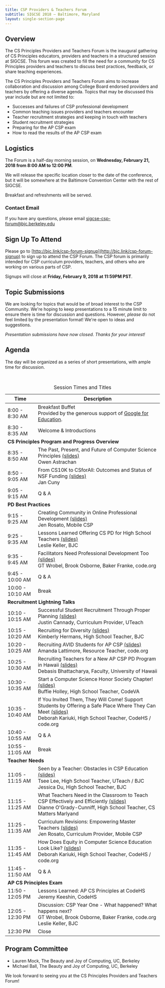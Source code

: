 ```yaml
---
title: CSP Providers & Teachers Forum
subtitle: SIGCSE 2018 — Baltimore, Maryland
layout: single-section-page
---
```


## Overview
The CS Principles Providers and Teachers Forum is the inaugural gathering of CS Principles educators, providers and teachers in a structured session at SIGCSE. This forum was created to fill the need for a community for CS Principles providers and teachers to discuss best practices, feedback, or share teaching experiences.

The CS Principles Providers and Teachers Forum aims to increase collaboration and discussion among College Board endorsed providers and teachers by offering a diverse agenda. Topics that may be discussed this year include but are not limited to:

* Successes and failures of CSP professional development
* Common teaching issues providers and teachers encounter
* Teacher recruitment strategies and keeping in touch with teachers
* Student recruitment strategies
* Preparing for the AP CSP exam
* How to read the results of the AP CSP exam

## Logistics

The Forum is a half-day morning session, on **<time>Wednesday, February 21, 2018 from 8:00 AM to 12:00 PM</time>**.

We will release the specific location closer to the date of the conference, but it will be somewhere at the Baltimore Convention Center with the rest of SIGCSE.

Breakfast and refreshments will be served.

### Contact Email
If you have any questions, please email [sigcse-csp-forum@bjc.berkeley.edu](mailto:sigcse-csp-forum@bjc.berkeley.edu)

## Sign Up To Attend
Please go to [http://bjc.link/csp-forum-signup](http://bjc.link/csp-forum-signup) to sign up to attend the CSP Forum. The CSP forum is primarily intended for CSP curriculum providers, teachers, and others who are working on various parts of CSP.

Signups will close at **Friday, February 9, 2018 at 11:59PM PST**.

## Topic Submissions

We are looking for topics that would be of broad interest to the CSP Community. We're hoping to keep presentations to a 15 minute limit to ensure there is time for discussion and questions. However, _please_ do not feel limited by the presentation format! We're open to ideas and suggestions.

_Presentation submissions have now closed. Thanks for your interest!_

## Agenda

The day will be organized as a series of short presentations, with ample time for discussion. 

<br>

<table class="table table-striped table-bordered">
  <caption class="sr-only">Session Times and Titles</caption>
  <thead>
    <tr>
      <th scope="col">Time</th>
      <th scope="col">Description</th>
    </tr>
  </thead>
  <tbody>
  <tr>
    <td>8:00 - 8:30 AM</td>
    <td>Breakfast Buffet<br>Provided by the generous support of <a href="https://edu.google.com/computer-science/">Google for Education</a>.</td>
  </tr>
  <tr>
    <td>8:30 - 8:35 AM</td>
    <td>Welcome &amp; Introductions</td>
  </tr>
  <tr>
    <td colspan="2"><strong>CS Principles Program and Progress Overview</strong></td>
  </tr>
  <tr>
    <td>8:35 - 8:50 AM</td>
    <td>The Past, Present, and Future of Computer Science Principles <a href="https://docs.google.com/presentation/d/1Z1ZK4XGpF-f5m4gQKevoUHMkHBIrVMmnoNxSv366VPU/edit?usp=sharing" alt="Slides from Owen Astrachan">(slides)</a><br>Owen Astrachan</td>
  </tr>
  <tr>
    <td>8:50 - 9:05 AM</td>
    <td>From CS10K to CSforAll: Outcomes and Status of NSF Funding <a href="https://docs.google.com/presentation/d/1jst0sCVP92iv_4DXRV-w11Oj6lI4nSiKG83IhBL1Y78/edit?usp=sharing" alt="Slides from Jan Cuny">(slides)</a><br>Jan Cuny</td>
  </tr>
  <tr>
    <td>9:05 - 9:15 AM</td>
    <td>Q &amp; A</td>
  </tr>
  <tr>
    <td colspan="2"><strong>PD Best Practices</strong></td>
  </tr>
  <tr>
    <td>9:15 - 9:25 AM</td>
    <td>Creating Community in Online Professional Development <a href="https://docs.google.com/presentation/d/1m3QmJxca66_jLJZCe81ijN7sPIeLUuZOPjEnfOJtrD4/edit?usp=sharing" alt="Slides from Jen Rosato on PD Best Practices">(slides)</a><br>Jen Rosato, Mobile CSP</td>
  </tr>
  <tr>
    <td>9:25 - 9:35 AM</td>
    <td>Lessons Learned Offering CS PD for High School Teachers <a href="https://docs.google.com/presentation/d/17utmd69nReitUtrL44yPHm4Qto9-6ZVdn56z-FBILZA/edit?usp=sharing" alt="Slides from Leslie Keller">(slides)</a><br>Leslie Keller, BJC</td>
  </tr>
  <tr>
    <td>9:35 - 9:45 AM</td>
    <td>Facilitators Need Professional Development Too <a href="https://docs.google.com/presentation/d/1i9YSSQJKiAy-aPtN-j_wqbNXv4ISew6ycH4rhb-tLJU/edit?usp=sharing" alt="Slides from code.org">(slides)</a><br>GT Wrobel, Brook Osborne, Baker Franke, code.org</td>
  </tr>
  <tr>
    <td>9:45 - 10:00 AM</td>
    <td>Q &amp; A</td>
  </tr>
  <tr>
    <td>10:00 - 10:10 AM</td>
    <td>Break</td>
  </tr>
  <tr>
    <td colspan="2"><strong>Recruitment Lightning Talks</strong></td>
  </tr>
  <tr>
    <td>10:10 - 10:15 AM</td>
    <td>Successful Student Recruitment Through Proper Planning <a href="https://docs.google.com/presentation/d/1GqS0wBs30iX8EI4RfD9Y8w1lCPITX_mYVaRFdhGsOhE/edit?usp=sharing" alt="Slides by Justin Cannady">(slides)</a><br>Justin Cannady, Curriculum Provider, UTeach</td>
  </tr>
  <tr>
    <td>10:15 - 10:20 AM</td>
    <td>Recruiting for Diversity <a href="https://docs.google.com/presentation/d/1JyGmxb43rG05CWF-qGY8SZjjmyxlfwopWpZCWtbOiPI/edit?usp=sharing" alt="Slides by Kimberly Hermans">(slides)</a><br>Kimberly Hermans, High School Teacher, BJC</td>
  </tr>
  <tr>
    <td>10:20 - 10:25 AM</td>
    <td>Recruiting AVID Students for AP CSP <a href="https://docs.google.com/presentation/d/1Cq-la4ln6_QwNQVytU7DQs541zDaffKQPe7-cAz_Fcc/edit?usp=sharing" alt="Slides by Amanda Lattimore">(slides)</a><br>Amanda Lattimore, Resource Teacher, code.org</td>
  </tr>
  <tr>
    <td>10:25 - 10:30 AM</td>
    <td>Recruiting Teachers for a New AP CSP PD Program in Hawaii <a href="https://drive.google.com/file/d/0B4EVGAjXEk4sUUUwMGwxTWVDNE1ZeGhWajNVTkpxNTZ4QnBn/view?usp=sharing" alt="Slides from Debasis Bhattacharya">(slides)</a><br>Debasis Bhattacharya, Faculty, University of Hawaii</td>
  </tr>
  <tr>
    <td>10:30 - 10:35 AM</td>
    <td>Start a Computer Science Honor Society Chapter! <a href="https://drive.google.com/file/d/0B4EVGAjXEk4sSGtOd0s2RkRHXzlfWXNvSXktN0Y5RFlpYUhV/view?usp=sharing" alt="Slides from Buffie Holley">(slides)</a><br>Buffie Holley, High School Teacher, CodeVA</td>
  </tr>
  <tr>
    <td>10:35 - 10:40 AM</td>
    <td>If You Invited Them, They Will Come! Support Students by Offering a Safe Place Where They Can Meet <a href="https://docs.google.com/presentation/d/1bxlTz1isiXPREdHg5XhhqjdCLpYfMx4KnDBKUiCygBM/edit?usp=sharing" alt="Slides from Deborah Kariuki on Recruitment">(slides)</a><br>Deborah Kariuki, High School Teacher, CodeHS / code.org</td>
  </tr>
  <tr>
    <td>10:40 - 10:55 AM</td>
    <td>Q &amp; A</td>
  </tr>
  <tr>
    <td>10:55 - 11:05 AM</td>
    <td>Break</td>
  </tr>
  <tr>
    <td colspan="2"><strong>Teacher Needs</strong></td>
  </tr>
  <tr>
    <td>11:05 - 11:15 AM</td>
    <td>Seen by a Teacher: Obstacles in CSP Education <a href="https://docs.google.com/presentation/d/1vZ5ikRiZ4TaX-fkr__58NMIbRUOQv4odVF1RRWah_rc/edit?usp=sharing" alt="Slides from Tsee Lee and Jessica Du">(slides)</a><br>Tsee Lee, High School Teacher, UTeach / BJC<br>Jessica Du, High School Teacher, BJC</td>
  </tr>
  <tr>
    <td>11:15 - 11:25 AM</td>
    <td>What Teachers Need in the Classroom to Teach CSP Effectively and Efficiently <a href="https://docs.google.com/presentation/d/1VA_i-F3b5x9GjHYBGsPtbt_l9rd_Ob0WCzpOr2Q8RUA/edit?usp=sharing" alt="Sildes from Dianne O-Grady-Cunniff">(slides)</a><br>Dianne O'Grady-Cunniff, High School Teacher, CS Matters Marlyand</td>
  </tr>
  <tr>
    <td>11:25 - 11:35 AM</td>
    <td>Curriculum Revisions: Empowering Master Teachers <a href="https://docs.google.com/presentation/d/1MqhGjjWsX7TBy3FhceSuPHcD1fUD8yb-47w88vLjye8/edit?usp=sharing" alt="Slides by Jen Rosato on Teacher Needs">(slides)</a><br>Jen Rosato, Curriculum Provider, Mobile CSP</td>
  </tr>
  <tr>
    <td>11:35 - 11:45 AM</td>
    <td>How Does Equity in Computer Science Education Look Like? <a href="https://docs.google.com/presentation/d/1R3_NUdjNzfZbGc6Asyuz2ygRwGx4T3Y0HZu1dvTKsQY/edit?usp=sharing" alt="Slides by Deborah Kariuki on Teacher Needs">(slides)</a><br>Deborah Kariuki, High School Teacher, CodeHS / code.org</td>
  </tr>
  <tr>
    <td>11:45 - 11:50 AM</td>
    <td>Q &amp; A</td>
  </tr>
  <tr>
    <td colspan="2"><strong>AP CS Principles Exam</strong></td>
  </tr>
  <tr>
    <td>11:50 - 12:05 PM</td>
    <td>Lessons Learned: AP CS Principles at CodeHS<br>Jeremy Keeshin, CodeHS</td>
  </tr>
  <tr>
    <td>12:05 - 12:30 PM</td>
    <td>Discussion: CSP Year One - What happened? What happens next?<br>GT Wrobel, Brook Osborne, Baker Franke, code.org<br>Leslie Keller, BJC</td>
  </tr>
  <tr>
    <td>12:30 PM</td>
    <td>Close</td>
  </tr>
  </tbody>
</table>  


## Program Committee

* Lauren Mock, The Beauty and Joy of Computing, UC, Berkeley
* Michael Ball, The Beauty and Joy of Computing, UC, Berkeley

We look forward to seeing you at the CS Principles Providers and Teachers Forum!
